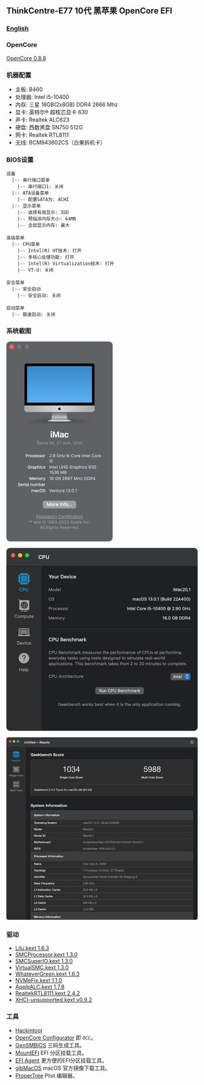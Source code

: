 ## ThinkCentre-E77 10代 黑苹果 OpenCore EFI


### [English](README.md)


### OpenCore

[OpenCore 0.8.8](https://github.com/acidanthera/OpenCorePkg)


### 机器配置

- 主板: B460
- 处理器: Intel i5-10400
- 内存: 三星 16GB(2x8GB) DDR4 2666 Mhz
- 显卡: 英特尔® 超核芯显卡 630
- 声卡: Realtek ALC623
- 硬盘: 西数黑盘 SN750 512G
- 网卡: Realtek RTL8111
- 无线: BCM943602CS（白果拆机卡）


### BIOS设置

```
设备
  |-- 串行端口菜单
    |-- 串行端口1: 关闭
  |-- ATA设备菜单
    |-- 配置SATA为: ACHI
  |-- 显示菜单
    |-- 选择有效显示: IGD
    |-- 预指派内存大小: 64MB
    |-- 全部显示内存: 最大

高级菜单
  |-- CPU菜单
    |-- Intel(R) HT技术: 打开
    |-- 多核心处理功能: 打开
    |-- Intel(R) Virtualization技术: 打开
    |-- VT-d: 关闭

安全菜单
  |-- 安全启动
    |-- 安全启动: 关闭

启动菜单
  |-- 极速启动: 关闭
```


### 系统截图

![macOS Ventura](Screenshot/about.png)

![Info](Screenshot/info.png)

![Geekbench 5](Screenshot/geekbench5.png)


### 驱动

- [Lilu.kext 1.6.3](https://github.com/acidanthera/Lilu)
- [SMCProcessor.kext 1.3.0](https://github.com/acidanthera/VirtualSMC)
- [SMCSuperIO.kext 1.3.0](https://github.com/acidanthera/VirtualSMC)
- [VirtualSMC.kext 1.3.0](https://github.com/acidanthera/VirtualSMC)
- [WhateverGreen.kext 1.6.3](https://github.com/acidanthera/WhateverGreen)
- [NVMeFix.kext 1.1.0](https://github.com/acidanthera/NVMeFix)
- [AppleALC.kext 1.7.8](https://github.com/acidanthera/AppleALC)
- [RealtekRTL8111.kext 2.4.2](https://github.com/Mieze/RTL8111_driver_for_OS_X)
- [XHCI-unsupported.kext v0.9.2](https://github.com/hackintosh-efi/XHCI-unsupported)


### 工具

- [Hackintool](https://github.com/headkaze/Hackintool) 
- [OpenCore Configurator](https://mackie100projects.altervista.org/opencore-configurator/) 即 `OCC`。
- [GenSMBIOS](https://github.com/corpnewt/GenSMBIOS) 三码生成工具。
- [MountEFI](https://github.com/corpnewt/MountEFI) EFI 分区挂载工具。
- [EFI Agent](https://github.com/headkaze/EFI-Agent) 更方便的EFI分区挂载工具。
- [gibMacOS](https://github.com/corpnewt/gibMacOS) macOS 官方镜像下载工具。
- [ProperTree](https://github.com/corpnewt/ProperTree) Plist 编辑器。
